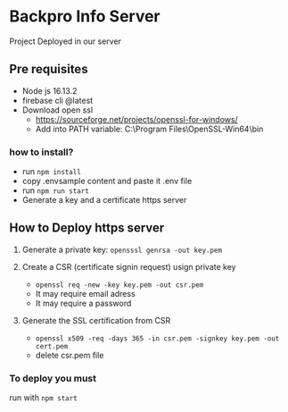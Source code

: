 # Backpro Info Server

Project Deployed in our server

## Pre requisites

-   Node js 16.13.2
-   firebase cli @latest
-   Download open ssl
    -   https://sourceforge.net/projects/openssl-for-windows/
    -   Add into PATH variable: C:\Program Files\OpenSSL-Win64\bin

### how to install?

-   run `npm install`
-   copy .envsample content and paste it .env file
-   run `npm run start`
-   Generate a key and a certificate https server

## How to Deploy https server

1. Generate a private key:
   `opensssl genrsa -out key.pem`
2. Create a CSR (certificate signin request) usign private key

    - `openssl req -new -key key.pem -out csr.pem`
    - It may require email adress
    - It may require a password

3. Generate the SSL certification from CSR
    - `openssl x509 -req -days 365 -in csr.pem -signkey key.pem -out cert.pem`
    - delete csr.pem file

### To deploy you must

run with `npm start`
